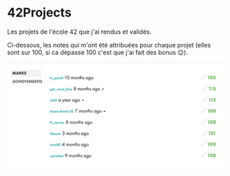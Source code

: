 # 42Projects
Les projets de l'école 42 que j'ai rendus et validés.

Ci-dessous, les notes qui m'ont été attribuées pour chaque projet (elles sont sur 100, si ca dépasse 100 c'est que j'ai fait des bonus 😉).

![](res/Screenshot%202020-10-12%20at%2012.29.49.png?raw=true "screen42")
